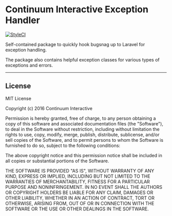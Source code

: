# Continuum Interactive Exception Handler

[![StyleCI](https://styleci.io/repos/XZnx36/shield)](https://styleci.io/repos/XZnx36)

Self-contained package to quickly hook bugsnag up to Laravel for exception handling.

The package also contains helpful exception classes for various types of exceptions and errors.

---

## License

MIT License

Copyright (c) 2016 Continuum Interactive

Permission is hereby granted, free of charge, to any person obtaining a copy
of this software and associated documentation files (the "Software"), to deal
in the Software without restriction, including without limitation the rights
to use, copy, modify, merge, publish, distribute, sublicense, and/or sell
copies of the Software, and to permit persons to whom the Software is
furnished to do so, subject to the following conditions:

The above copyright notice and this permission notice shall be included in all
copies or substantial portions of the Software.

THE SOFTWARE IS PROVIDED "AS IS", WITHOUT WARRANTY OF ANY KIND, EXPRESS OR
IMPLIED, INCLUDING BUT NOT LIMITED TO THE WARRANTIES OF MERCHANTABILITY,
FITNESS FOR A PARTICULAR PURPOSE AND NONINFRINGEMENT. IN NO EVENT SHALL THE
AUTHORS OR COPYRIGHT HOLDERS BE LIABLE FOR ANY CLAIM, DAMAGES OR OTHER
LIABILITY, WHETHER IN AN ACTION OF CONTRACT, TORT OR OTHERWISE, ARISING FROM,
OUT OF OR IN CONNECTION WITH THE SOFTWARE OR THE USE OR OTHER DEALINGS IN THE
SOFTWARE.